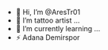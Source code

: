 - 👋 Hi, I’m @AresTr01
- 👀 I’m tattoo artist ...
- 🌱 I’m currently learning ...
- ⚡ Adana Demirspor

<!---
AresTr01/AresTr01 is a ✨ special ✨ repository because its `README.md` (this file) appears on your GitHub profile.
You can click the Preview link to take a look at your changes.
--->
